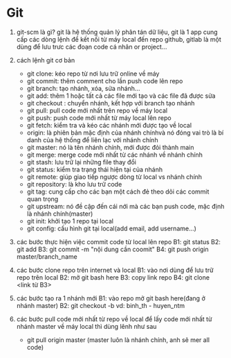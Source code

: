 # Git

1. git-scm là gì?
    git là hệ thống quản lý phân tán dữ liệu,
    git là 1 app cung cấp các dòng lệnh để kết nối từ máy local đến repo
    github, gitlab là một dùng để lưu trưc các đoạn code cá nhân or project...

2. cách lệnh git cơ bản
    + git clone: kéo repo từ nơi lưu trữ online về máy 
    + git commit: thêm comment cho lần push code lên repo
    + git branch: tạo nhánh, xóa, sửa nhánh...
    + git add: thêm 1 hoặc tất cả các file mới tạo và các file đã được sửa
    + git checkout : chuyển nhánh, kết hợp với branch tạo nhánh
    + git pull: pull code mới nhất trên repo về máy local
    + git push: push code mới nhất từ máy local lên repo
    + git fetch: kiểm tra và kéo các nhánh mới được tạo về local
    + origin: là phiên bản mặc định của nhánh chínhvà nó đóng vai trò là bí danh của hệ thống
    để liên lạc với nhánh chính
    + git master: nó là tên nhánh chính, mới được đỏi thành main
    + git merge: merge code mới nhất từ các nhánh về nhánh chính
    + git stash: lưu trữ lại những file thay đổi
    + git status: kiểm tra trạng thái hiện tại của nhánh
    + git remote: giúp giao tiếp ngược dòng từ local vs nhánh chính
    + git repository: là kho lưu trữ code
    + git tag: cung cấp cho các bạn một cách đẻ theo dõi các commit quan trọng
    + git upstream: nó đề cập đến cái nới mà các bạn push code, mặc định là nhánh chính(master)
    + git init: khởi tạo 1 repo tại local
    + git config: cấu hình git tại local(add email, add username...)

3. các bước thực hiện việc commit code từ local lên repo
    B1: git status
    B2: git add
    B3: git commit -m "nội dung cần coomit"
    B4: git push origin master/branch_name

4. các bước clone repo trên internet và local
    B1: vào nơi dùng để lưu trữ repo trên local
    B2: mở git bash here
    B3: copy link repo
    B4: git clone <link từ B3>

5. các bước tạo ra 1 nhánh mới
    B1: vào repo mở git bash here(đang ở nhánh master)
    B2: git checkout -b <branch name> vd: binh_th - huyen_ntm

6. các bước pull code mới nhất từ repo về local
    để lấy code mới nhất từ nhánh master về máy local thì dùng lênh như sau
    - git pull origin master (master luôn là nhánh chính, anh sẽ mer all code)
